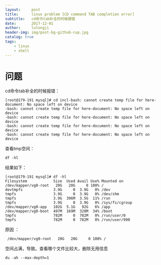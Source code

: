 ```yaml
---
layout:     post
title:      linux problem [CD command TAB completion error]
subtitle:   cd命令tab补全的时候报错
date:       2017-12-01
author:     lulongji
header-img: img/post-bg-github-cup.jpg
catalog: true
tags:
    - linux
    - shell
---
```


# 问题

cd命令tab补全的时候报错：

    [root@179-191 mysql]# cd incl-bash: cannot create temp file for here-document: No space left on device
    -bash: cannot create temp file for here-document: No space left on device
    -bash: cannot create temp file for here-document: No space left on device
    -bash: cannot create temp file for here-document: No space left on device
    -bash: cannot create temp file for here-document: No space left on device

查看tmp空间：

    df -hl

结果如下：

    [root@179-191 mysql]# df -hl
    Filesystem            Size  Used Avail Use% Mounted on
    /dev/mapper/vg0-root   20G   20G     0 100% /
    devtmpfs              3.9G     0  3.9G   0% /dev
    tmpfs                 3.9G     0  3.9G   0% /dev/shm
    tmpfs                 3.9G  396M  3.5G  11% /run
    tmpfs                 3.9G     0  3.9G   0% /sys/fs/cgroup
    /dev/mapper/vg0-app   102G  5.1G   92G   6% /app
    /dev/mapper/vg0-boot  497M  169M  328M  34% /boot
    tmpfs                 782M     0  782M   0% /run/user/0
    tmpfs                 782M     0  782M   0% /run/user/990


原因 ：

     /dev/mapper/vg0-root   20G   20G     0 100% /

空间占满，导致。查看哪个文件比较大，删除无用信息

    du -ah --max-depth=1


